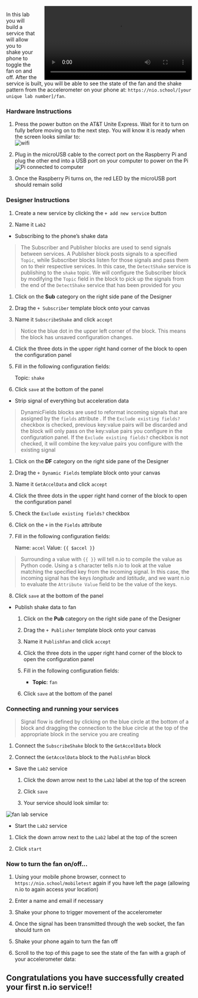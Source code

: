 <video controls height='200px' style="float: right; margin-left: 20px" src="http://techslides.com/demos/sample-videos/small.webm" type="video/webm" >
  <source src="http://techslides.com/demos/sample-videos/small.webm" type="video/webm" />
  <source src="http://techslides.com/demos/sample-videos/small.ogv" type="video/ogg" />
  <source src="http://techslides.com/demos/sample-videos/small.mp4" type="video/mp4" />
  <source src="http://techslides.com/demos/sample-videos/small.3gp" type="video/3gp" />
</video>

In this lab you will build a service that will allow you to shake your phone to toggle the fan on and off. After the service is built, you will be able to see the state of the fan and the shake pattern from the accelerometer on your phone at: `https://nio.school/[your unique lab number]/fan`.

### Hardware Instructions

1. Press the power button on the AT&T Unite Express. Wait for it to turn on fully before moving on to the next step. You will know it is ready when the screen looks similar to: <br>
     ![wifi](./img/instructions/att-express.png)

1. Plug in the microUSB cable to the correct port on the Raspberry Pi and plug the other end into a USB port on your computer to power on the Pi
    ![Pi connected to computer](./img/instructions/pi.png)

1. Once the Raspberry Pi turns on, the red LED by the microUSB port should remain solid

### Designer Instructions

1. Create a new service by clicking the `+ add new service` button

1. Name it `Lab2`

* Subscribing to the phone’s shake data
>The Subscriber and Publisher blocks are used to send signals between services. A Publisher block posts signals to a specified `Topic`, while Subscriber blocks listen for those signals and pass them on to their respective services. In this case, the `DetectShake` service is publishing to the `shake` topic. We will configure the Subscriber block by modifying the `Topic` field in the block to pick up the signals from the end of the `DetectShake` service that has been provided for you

  1. Click on the **Sub** category on the right side pane of the Designer

  1. Drag the `+ Subscriber` template block onto your canvas
  1. Name it `SubscribeShake` and click `accept`
  >Notice the blue dot in the upper left corner of the block. This means the block has unsaved configuration changes.

  4. Click the three dots in the upper right hand corner of the block to open the configuration panel

  1. Fill in the following configuration fields:

       Topic: `shake`

  1. Click `save` at the bottom of the panel

  * Strip signal of everything but acceleration data
>DynamicFields blocks are used to reformat incoming signals that are assigned by the `fields` attribute . If the `Exclude existing fields?` checkbox is checked, previous key:value pairs will be discarded and the block will only pass on the key:value pairs you configure in the configuration panel. If the `Exclude existing fields?` checkbox is not checked, it will combine the key:value pairs you configure with the existing signal

  1. Click on the **DF** category on the right side pane of the Designer

  1. Drag the `+ Dynamic Fields` template block onto your canvas
  1. Name it `GetAccelData` and click `accept`
  1. Click the three dots in the upper right hand corner of the block to open the configuration panel
  1. Check the `Exclude existing fields?` checkbox
  1. Click on the `+` in the `Fields` attribute
  1. Fill in the following configuration fields:

       Name: `accel`
       Value: `{{ $accel }}`
  >Surrounding a value with `{{ }}` will tell n.io to compile the value as Python code. Using a `$` character tells n.io to look at the value matching the specified key from the incoming signal. In this case, the incoming signal has the keys *longitude* and *latitude*, and we want n.io to evaluate the `Attribute Value` field to be the value of the keys.

  8. <p>Click <code>save</code> at the bottom of the panel</p>


* Publish shake data to fan

  1. Click on the **Pub** category on the right side pane of the Designer

  1. Drag the `+ Publisher` template block onto your canvas
  1. Name it `PublishFan` and click `accept`
  1. Click the three dots in the upper right hand corner of the block to open the configuration panel
  1. Fill in the following configuration fields:
       - **Topic**: `fan`
  6. Click `save` at the bottom of the panel

### Connecting and running your services
>Signal flow is defined by clicking on the blue circle at the bottom of a block and dragging the connection to the blue circle at the top of the appropriate block in the service you are creating

1. Connect the `SubscribeShake` block to the `GetAccelData` block

1. Connect the `GetAccelData` block to the `PublishFan` block

* Save the `Lab2` service

  1. Click the down arrow next to the `Lab2` label at the top of the screen

  1. Click `save`

  3. Your service should look similar to:

![fan lab service](./img/instructions/fan-service.png)

* Start the `Lab2` service

1. Click the down arrow next to the `Lab2` label at the top of the screen

1. Click `start`

### Now to turn the fan on/off...

1. Using your mobile phone browser, connect to `https://nio.school/mobiletest` again if you have left the page (allowing n.io to again access your location)

1. Enter a name and email if necessary
1. Shake your phone to trigger movement of the accelerometer
1. Once the signal has been transmitted through the web socket, the fan should turn on
1. Shake your phone again to turn the fan off
1. Scroll to the top of this page to see the state of the fan with a graph of your accelerometer data:

## Congratulations you have successfully created your first n.io service!!
